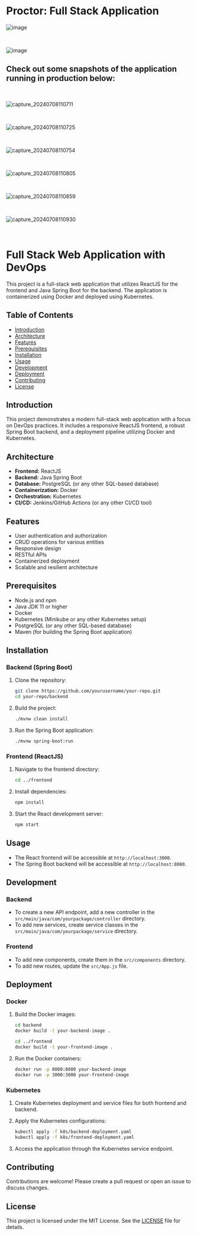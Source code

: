 # Proctor: Full Stack Application
![image](https://github.com/user-attachments/assets/480b34a6-c280-4cd0-a932-56581cd03d6e)

<br>

![image](https://github.com/user-attachments/assets/06d8bd7d-ab98-490a-a32c-e40da171ca0b)

## Check out some snapshots of the application running in production below:

<br>

![capture_20240708110711](https://github.com/ManuSureshh/VISProctor/assets/155379347/fb920c23-5db1-48b4-9c9c-9d2db8170cdf)

<br>

![capture_20240708110725](https://github.com/ManuSureshh/VISProctor/assets/155379347/f25e17f1-0ffd-4b20-972a-5d3d363f08ad)

<br>

![capture_20240708110754](https://github.com/ManuSureshh/VISProctor/assets/155379347/97003479-cef9-4fe9-be3e-2ff8cc2cde3f)

<br>

![capture_20240708110805](https://github.com/ManuSureshh/VISProctor/assets/155379347/5670d2cd-1790-4651-914a-b8628b02adff)

<br>

![capture_20240708110859](https://github.com/ManuSureshh/VISProctor/assets/155379347/adc1f96a-a70c-447f-a97d-74f62af3fe51)

<br>

![capture_20240708110930](https://github.com/ManuSureshh/VISProctor/assets/155379347/a63ab71f-1e07-4ed5-a22c-80e02fdc25ee)

<br>



# Full Stack Web Application with DevOps

This project is a full-stack web application that utilizes ReactJS for the frontend and Java Spring Boot for the backend. The application is containerized using Docker and deployed using Kubernetes.

## Table of Contents

- [Introduction](#introduction)
- [Architecture](#architecture)
- [Features](#features)
- [Prerequisites](#prerequisites)
- [Installation](#installation)
- [Usage](#usage)
- [Development](#development)
- [Deployment](#deployment)
- [Contributing](#contributing)
- [License](#license)

## Introduction

This project demonstrates a modern full-stack web application with a focus on DevOps practices. It includes a responsive ReactJS frontend, a robust Spring Boot backend, and a deployment pipeline utilizing Docker and Kubernetes.

## Architecture

- **Frontend:** ReactJS
- **Backend:** Java Spring Boot
- **Database:** PostgreSQL (or any other SQL-based database)
- **Containerization:** Docker
- **Orchestration:** Kubernetes
- **CI/CD:** Jenkins/GitHub Actions (or any other CI/CD tool)

## Features

- User authentication and authorization
- CRUD operations for various entities
- Responsive design
- RESTful APIs
- Containerized deployment
- Scalable and resilient architecture

## Prerequisites

- Node.js and npm
- Java JDK 11 or higher
- Docker
- Kubernetes (Minikube or any other Kubernetes setup)
- PostgreSQL (or any other SQL-based database)
- Maven (for building the Spring Boot application)

## Installation

### Backend (Spring Boot)

1. Clone the repository:
    ```bash
    git clone https://github.com/yourusername/your-repo.git
    cd your-repo/backend
    ```

2. Build the project:
    ```bash
    ./mvnw clean install
    ```

3. Run the Spring Boot application:
    ```bash
    ./mvnw spring-boot:run
    ```

### Frontend (ReactJS)

1. Navigate to the frontend directory:
    ```bash
    cd ../frontend
    ```

2. Install dependencies:
    ```bash
    npm install
    ```

3. Start the React development server:
    ```bash
    npm start
    ```

## Usage

- The React frontend will be accessible at `http://localhost:3000`.
- The Spring Boot backend will be accessible at `http://localhost:8080`.

## Development

### Backend

- To create a new API endpoint, add a new controller in the `src/main/java/com/yourpackage/controller` directory.
- To add new services, create service classes in the `src/main/java/com/yourpackage/service` directory.

### Frontend

- To add new components, create them in the `src/components` directory.
- To add new routes, update the `src/App.js` file.

## Deployment

### Docker

1. Build the Docker images:

    ```bash
    cd backend
    docker build -t your-backend-image .

    cd ../frontend
    docker build -t your-frontend-image .
    ```

2. Run the Docker containers:

    ```bash
    docker run -p 8080:8080 your-backend-image
    docker run -p 3000:3000 your-frontend-image
    ```

### Kubernetes

1. Create Kubernetes deployment and service files for both frontend and backend.
2. Apply the Kubernetes configurations:

    ```bash
    kubectl apply -f k8s/backend-deployment.yaml
    kubectl apply -f k8s/frontend-deployment.yaml
    ```

3. Access the application through the Kubernetes service endpoint.

## Contributing

Contributions are welcome! Please create a pull request or open an issue to discuss changes.

## License

This project is licensed under the MIT License. See the [LICENSE](LICENSE) file for details.


